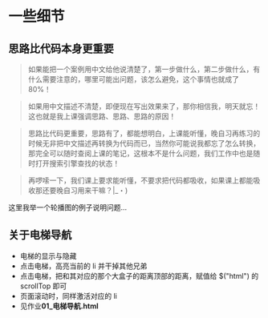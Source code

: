 # 一些细节

## 思路比代码本身更重要

> 如果能把一个案例用中文给他说清楚了，第一步做什么，第二步做什么，有什么需要注意的，哪里可能出问题，该怎么避免，这个事情也就成了 80%！

> 如果用中文描述不清楚，即便现在写出效果来了，那你相信我，明天就忘！这也就是我上课强调思路、思路、思路的原因！

> 思路比代码更重要，思路有了，都能想明白，上课能听懂，晚自习再练习的时候无非把中文描述再转换为代码而已，当然你可能说我都忘了怎么转换，那完全可以随时查阅上课的笔记，这根本不是什么问题，我们工作中也是随时打开搜索引擎查找的状态！

> 再啰嗦一下，我们课上要求能听懂，不要求把代码都吸收，如果课上都能吸收那还要晚自习用来干嘛？|_・)

这里我举一个轮播图的例子说明问题...

## 关于电梯导航

- 电梯的显示与隐藏
- 点击电梯，高亮当前的 li 并干掉其他兄弟
- 点击电梯，把和其对应的那个大盒子的距离顶部的距离，赋值给 $("html") 的 scrollTop 即可
- 页面滚动时，同样激活对应的 li
- 见作业**01_电梯导航.html**

